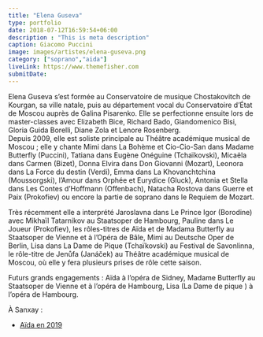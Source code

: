 ```yaml
---
title: "Elena Guseva"
type: portfolio
date: 2018-07-12T16:59:54+06:00
description : "This is meta description"
caption: Giacomo Puccini
image: images/artistes/elena-guseva.png
category: ["soprano","aida"]
liveLink: https://www.themefisher.com
submitDate: 
---
```


Elena Guseva s’est formée au Conservatoire de musique Chostakovitch de Kourgan, sa ville natale, puis au département vocal du Conservatoire d’État de Moscou auprès de Galina Pisarenko. Elle se perfectionne ensuite lors de master-classes avec Elizabeth Bice, Richard Bado, Giandomenico Bisi, Gloria Guida Borelli, Diane Zola et Lenore Rosenberg.         
Depuis 2009, elle est soliste principale au Théâtre académique musical de Moscou ; elle y chante Mimi dans La Bohème et Cio-Cio-San dans Madame Butterfly (Puccini), Tatiana dans Eugène Onéguine (Tchaïkovski), Micaëla dans Carmen (Bizet), Donna Elvira dans Don Giovanni (Mozart), Leonora dans La Force du destin (Verdi), Emma dans La Khovanchtchina (Moussorgski), l’Amour dans Orphée et Eurydice (Gluck), Antonia et Stella dans Les Contes d’Hoffmann (Offenbach), Natacha Rostova dans Guerre et Paix (Prokofiev) ou encore la partie de soprano dans le Requiem de Mozart.
 
Très récemment elle a interprété Jaroslavna dans Le Prince Igor (Borodine) avec Mikhaïl Tatarnikov au Staatsoper de Hambourg, Pauline dans Le Joueur (Prokofiev), les rôles-titres de Aïda et de Madama Butterfly au Staatsoper de Vienne et à l’Opéra de Bâle, Mimi au Deutsche Oper de Berlin, Lisa dans La Dame de Pique (Tchaïkovski) au Festival de Savonlinna, le rôle-titre de Jenůfa (Janáček) au Théâtre académique musical de Moscou, où elle y fera plusieurs prises de rôle cette saison. 

Futurs grands engagements : Aïda à l’opéra de Sidney, Madame Butterfly au Staatsoper de Vienne et à l’opéra de Hambourg, Lisa (La Dame de pique ) à l’opéra de Hambourg.

À Sanxay :
- [Aïda en 2019](/portfolio/2019_aida/)
